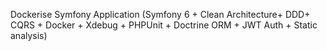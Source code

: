 Dockerise Symfony Application (Symfony 6 + Clean Architecture+ DDD+ CQRS + Docker + Xdebug + PHPUnit + Doctrine ORM + JWT Auth + Static analysis)

